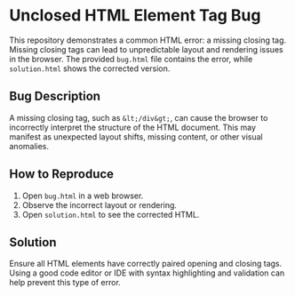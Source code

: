 # Unclosed HTML Element Tag Bug

This repository demonstrates a common HTML error: a missing closing tag.  Missing closing tags can lead to unpredictable layout and rendering issues in the browser.  The provided `bug.html` file contains the error, while `solution.html` shows the corrected version.

## Bug Description

A missing closing tag, such as `&lt;/div&gt;`, can cause the browser to incorrectly interpret the structure of the HTML document. This may manifest as unexpected layout shifts, missing content, or other visual anomalies.

## How to Reproduce

1. Open `bug.html` in a web browser.
2. Observe the incorrect layout or rendering.
3. Open `solution.html` to see the corrected HTML.

## Solution

Ensure all HTML elements have correctly paired opening and closing tags.  Using a good code editor or IDE with syntax highlighting and validation can help prevent this type of error.